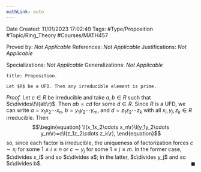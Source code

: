 ```yaml
---
mathLink: auto
---
```


<div class="topSpace"></div>

Date Created: 11/01/2023 17:02:49
Tags: #Type/Proposition #Topic/Ring_Theory #Courses/MATH457

Proved by: <i>Not Applicable</i>
References: <i>Not Applicable</i>
Justifications: <i>Not Applicable</i>

Specializations: <i>Not Applicable</i>
Generalizations: <i>Not Applicable</i>

``` ad-Proposition
title: Proposition.

Let $R$ be a UFD. Then any irreducible element is prime.

```

<i>Proof.</i> Let $c\in R$ be irreducible and take $a,b\in R$ such that $c\divides\!\l(ab\r)$. Then $ab=cd$ for some $d\in R$. Since $R$ is a UFD, we can write $a=x_1x_2\cdots x_n$, $b=y_1y_2\cdots y_m$, and $d=z_1z_2\cdots z_k$ with all $x_i,y_j,z_k\in R$ irreducible. Then
$$\begin{equation}
    \l(x_1x_2\cdots x_n\r)\l(y_1y_2\cdots y_m\r)=c\l(z_1z_2\cdots z_k\r),
\end{equation}$$
so, since each factor is irreducible, the uniqueness of factorization forces $c\sim x_i$ for some $1\leq i\leq n$ or $c\sim y_j$ for some $1\leq j\leq m$. In the former case, $c\divides x_i$ and so $c\divides a$; in the latter, $c\divides y_j$ and so $c\divides b$.<span style="float:right;">$\blacksquare$</span>
